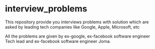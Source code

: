 # interview_problems
This repository provide you interviews problems with solution which are asked by leading tech companies like Google, Apple, Microsoft, etc

All the problems are given by ex-google, ex-facebook software engineer Tech lead and ex-facebook software engineer Joma.
